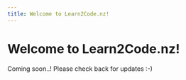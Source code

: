 ```yaml
---
title: Welcome to Learn2Code.nz!
---
```


# Welcome to Learn2Code.nz!

Coming soon..!  Please check back for updates  :-)
